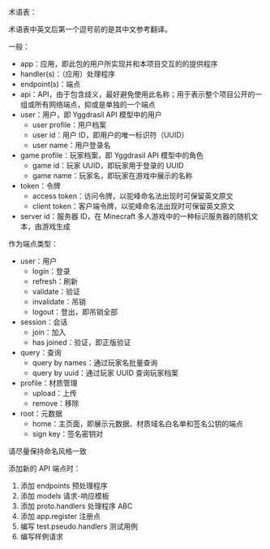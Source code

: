 术语表：

术语表中英文后第一个逗号前的是其中文参考翻译。

一般：

- app：应用，即此包的用户所实现并和本项目交互的的提供程序
- handler(s)：（应用）处理程序
- endpoint(s)：端点
- api：API，由于包含歧义，最好避免使用此名称；用于表示整个项目公开的一组或所有网络端点，抑或是单独的一个端点
- user：用户，即 Yggdrasil API 模型中的用户
    - user profile：用户档案
    - user id：用户 ID，即用户的唯一标识符（UUID）
    - user name：用户登录名
- game profile：玩家档案，即 Yggdrasil API 模型中的角色
    - game id：玩家 UUID，即玩家用于登录的 UUID
    - game name：玩家名，即玩家在游戏中展示的名称
- token：令牌
    - access token：访问令牌，以驼峰命名法出现时可保留英文原文
    - client token：客户端令牌，以驼峰命名法出现时可保留英文原文
- server id：服务器 ID，在 Minecraft 多人游戏中的一种标识服务器的随机文本，由游戏生成

作为端点类型：

- user：用户
    - login：登录
    - refresh：刷新
    - validate：验证
    - invalidate：吊销
    - logout：登出，即吊销全部
- session：会话
    - join：加入
    - has joined：验证，即正版验证
- query：查询
    - query by names：通过玩家名批量查询
    - query by uuid：通过玩家 UUID 查询玩家档案
- profile：材质管理
    - upload：上传
    - remove：移除
- root：元数据
    - home：主页面，即展示元数据、材质域名白名单和签名公钥的端点
    - sign key：签名密钥对

请尽量保持命名风格一致

添加新的 API 端点时：

1. 添加 endpoints 预处理程序
2. 添加 models 请求-响应模板
3. 添加 proto.handlers 处理程序 ABC
4. 添加 app.register 注册点
5. 编写 test.pseudo.handlers 测试用例
6. 编写样例请求